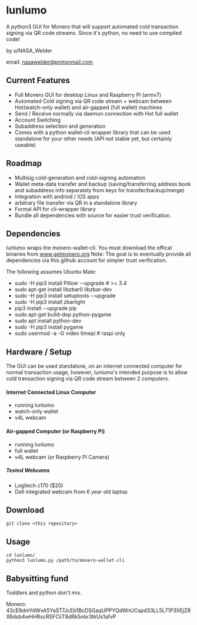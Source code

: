 # lunlumo
A python3 GUI for Monero that will support automated cold transaction signing via QR code streams. Since it's python, no need to use compiled code!

by u/NASA_Welder

email: nasawelder@protonmail.com

## Current Features

* Full Monero GUI for desktop Linux and Raspberry Pi (armv7)
* Automated Cold signing via QR code stream + webcam between Hot(watch-only wallet) and air-gapped (full wallet) machines
* Send / Receive normally via daemon connection with Hot full wallet
* Account Switching
* Subaddress selection and generation
* Comes with a python wallet-cli wrapper library that can be used standalone for your other needs (API not stable yet, but certainly useable)

## Roadmap

* Multisig cold-generation and cold-signing automation
* Wallet meta-data transfer and backup (saving/transferring address book and subaddress info separately from keys for transfer/backup/merge)
* Integration with android / iOS apps
* arbitrary file transfer via QR in a standalone library
* Formal API for cli-wrapper library
* Bundle all dependencies with source for easier trust verification.


## Dependencies
lunlumo wraps the monero-wallet-cli. You must download the offical binaries from www.getmonero.org
Note: The goal is to eventually provide all dependencies via this github account for simpler trust verification.

The following assumes Ubuntu Mate:

* sudo -H pip3 install Pillow --upgrade # >= 3.4
* sudo apt-get install libzbar0 libzbar-dev
* sudo -H pip3 install setuptools --upgrade
* sudo -H pip3 install zbarlight
* pip3 install --upgrade pip
* sudo apt-get build-dep python-pygame
* sudo apt install python-dev
* sudo -H pip3 install pygame
* sudo usermod -a -G video timepi  # raspi only

## Hardware / Setup
The GUI can be used standalone, on an internet connected computer for normal transaction usage, however, lunlumo's intended purpose is to allow cold transaction signing via QR code stream between 2 computers.

#### Internet Connected Linux Computer
* running lunlumo
* watch-only wallet
* v4L webcam

#### Air-gapped Computer (or Raspberry Pi)
* running lunlumo
* full wallet
* v4L webcam (or Raspberry Pi Camera)

##### Tested Webcams
* Logitech c170 ($20)
* Dell integrated webcam from 6 year old laptop

## Download
    git clone <this repository>

## Usage
    cd lunlumo/
    python3 lunlumo.py /path/to/monero-wallet-cli

## Babysitting fund

Toddlers and python don't mix.

Monero:
43cE9dmYdWvA5YaST7JcEb1BcDSGaqUPPYQdWnUCspd33LL5L71P3XEjZ8X6dsb4wHHRscRSFCiiT8dRk5nbr3tkUs1afvP
